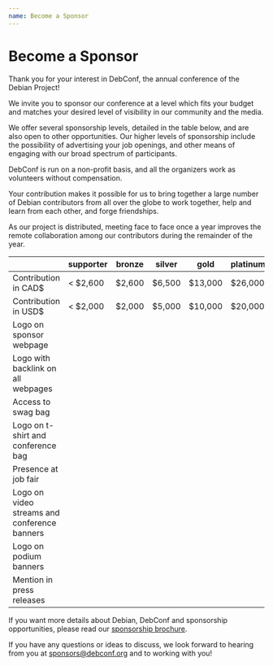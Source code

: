```yaml
---
name: Become a Sponsor
---
```

Become a Sponsor
================

Thank you for your interest in DebConf, the annual conference of the
Debian Project!

We invite you to sponsor our conference at a level which fits your budget and
matches your desired level of visibility in our community and the media.

We offer several sponsorship levels, detailed in the table below, and are also
open to other opportunities. Our higher levels of sponsorship include the
possibility of advertising your job openings, and other means of engaging with
our broad spectrum of participants.

DebConf is run on a non-profit basis, and all the organizers work as volunteers
without compensation.

Your contribution makes it possible for us to bring together a large number of
Debian contributors from all over the globe to work together, help and learn
from each other, and forge friendships.

As our project is distributed, meeting face to face once a year improves the
remote collaboration among our contributors during the remainder of the year.

|                                              | supporter | bronze | silver | gold    | platinum |
|----------------------------------------------|-----------|--------|--------|---------|----------|
| Contribution in CAD$                         | < $2,600  | $2,600 | $6,500 | $13,000 | $26,000  |
| Contribution in USD$                         | < $2,000  | $2,000 | $5,000 | $10,000 | $20,000  |
| Logo on sponsor webpage                      | <i class="fa fa-check" aria-hidden="true"></i> | <i class="fa fa-check" aria-hidden="true"></i> | <i class="fa fa-check" aria-hidden="true"></i> | <i class="fa fa-check" aria-hidden="true"></i> | <i class="fa fa-check" aria-hidden="true"></i> |
| Logo with backlink on all webpages           |           | <i class="fa fa-check" aria-hidden="true"></i> | <i class="fa fa-check" aria-hidden="true"></i> | <i class="fa fa-check" aria-hidden="true"></i> | <i class="fa fa-check" aria-hidden="true"></i> |
| Access to swag bag                           |           | <i class="fa fa-check" aria-hidden="true"></i> | <i class="fa fa-check" aria-hidden="true"></i> | <i class="fa fa-check" aria-hidden="true"></i> | <i class="fa fa-check" aria-hidden="true"></i> |
| Logo on t-shirt and conference bag           |           |        | <i class="fa fa-check" aria-hidden="true"></i> | <i class="fa fa-check" aria-hidden="true"></i> | <i class="fa fa-check" aria-hidden="true"></i> |
| Presence at job fair                         |           |        | <i class="fa fa-check" aria-hidden="true"></i> | <i class="fa fa-check" aria-hidden="true"></i> | <i class="fa fa-check" aria-hidden="true"></i> |
| Logo on video streams and conference banners |           |        |        | <i class="fa fa-check" aria-hidden="true"></i> | <i class="fa fa-check" aria-hidden="true"></i> |
| Logo on podium banners                       |           |        |        |         | <i class="fa fa-check" aria-hidden="true"></i> |
| Mention in press releases                    |           |        |        |         | <i class="fa fa-check" aria-hidden="true"></i> |

If you want more details about Debian, DebConf and sponsorship
opportunities, please read our [sponsorship brochure][].

[sponsorship brochure]: http://media.debconf.org/dc17/fundraising/debconf17_sponsorship_brochure_en.pdf

If you have any questions or ideas to discuss, we look forward to hearing from
you at [sponsors@debconf.org](mailto:sponsors@debconf.org) and to working with
you!
